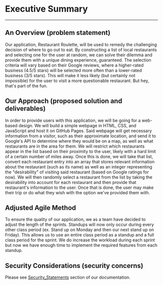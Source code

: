 # Executive Summary
---

## An Overview (problem statement)
Our application, Restaurant Roulette, will be used to remedy the challenging decision of where to go out to eat. By constructing a list of local restaurants and selecting one for the user at random, we can solve their dilemma and provide them with a unique dining experience, guaranteed. The selection criteria will vary based on their Google reviews, where a higher-rated business
(4.5/5 stars) will be selected more often than a lower-rated business (3/5 stars). This will make it less likely (but certainly not impossible) for the user to visit a more questionable restaurant. But hey, that's part of the fun.

## Our Approach (proposed solution and deliverables)
In order to provide users with this application, we will be going for a web-based design. We will build a simple webpage in HTML, CSS, and JavaScript and host it on GitHub Pages. Said webpage will get necessary information from a visitor, such as their approximate location, and send it to Google's API to determine where they would be on a map, as well as what restaurants are in the area for them. We will restrict which restaurants appear in the list based on their proximity to the user, likely with a hard limit of a certain number of miles away. Once this is done, we will take that list, convert each restaurant entry into an array that stores relevant information about the restaurant (such as its name) as well as an integer representing the "desirability" of visiting said restaurant (based on Google ratings for now). We will then randomly select a restaurant from the list by taking the desirability into account for each restaurant and then provide that restaurant's information to the user. Once that is done, the user may make their trip or do what they wish with the option we've provided them with.

## Adjusted Agile Method
To ensure the quality of our application, we as a team have decided to adjust the length of the sprints. Standups will now only occur during every other class period (ex. Stand up on Monday and then our next stand up on Friday). This allows us to use an entire class period as a standup and a full class period for the sprint. We do increase the workload during each sprint but now we have enough time to implement the required features from each standup. 

## Security Considerations (security concerns)
Please see [Security_Statements](https://github.com/willblakemeyer/RestaurantRoulette/blob/master/Documentation/Security_Statements/Initial_Statement.md) section of our documentation.
